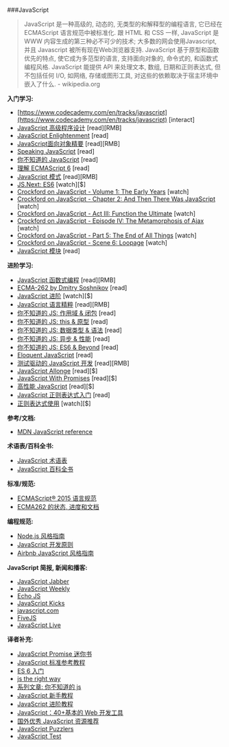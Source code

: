 ###JavaScript

>JavaScript 是一种高级的, 动态的, 无类型的和解释型的编程语言, 它已经在 ECMAScript 语言规范中被标准化. 跟 HTML 和 CSS 一样, JavaScript 是 WWW 内容生成的第三种必不可少的技术; 大多数的网会使用Javascript, 并且 Javascript 被所有现在Web浏览器支持. JavaScript 基于原型和函数优先的特点, 使它成为多范型的语言, 支持面向对象的, 命令式的, 和函数式编程风格. JavaScript 能提供 API 来处理文本, 数组, 日期和正则表达式, 但不包括任何 I/O, 如网络, 存储或图形工具, 对这些的依赖取决于宿主环境中嵌入了什么. - wikipedia.org

**入门学习:**

* [https://www.codecademy.com/en/tracks/javascript](https://www.codecademy.com/en/tracks/javascript) [interact]
* [JavaScript 高级程序设计](http://www.amazon.cn/JavaScript%E9%AB%98%E7%BA%A7%E7%A8%8B%E5%BA%8F%E8%AE%BE%E8%AE%A1-%E6%B3%BD%E5%8D%A1%E6%96%AF/dp/B007OQQVMY/ref=sr_1_1?ie=UTF8&qid=1446188503&sr=8-1) [read][RMB]
* [JavaScript Enlightenment](http://www.javascriptenlightenment.com/) [read]
* [JavaScript面向对象精要](http://www.amazon.cn/JavaScript%E9%9D%A2%E5%90%91%E5%AF%B9%E8%B1%A1%E7%B2%BE%E8%A6%81-%E7%BE%8E-%E5%B0%BC%E5%8F%A4%E6%8B%89%E6%96%AF/dp/B00VDSW6X2/ref=sr_1_1?ie=UTF8&qid=1446188606&sr=8-1) [read][RMB]
* [Speaking JavaScript](http://speakingjs.com/es5/index.html) [read]
* [你不知道的 JavaScript](https://github.com/getify/You-Dont-Know-JS/blob/master/up%20&%20going/README.md#you-dont-know-js-up--going) [read]
* [理解 ECMAScript 6](https://github.com/nzakas/understandinges6) [read]
* [JavaScript 模式](http://www.amazon.cn/JavaScript%E6%A8%A1%E5%BC%8F-%E6%96%AF%E7%89%B9%E5%87%A1%E6%B4%9B%E5%A4%AB/dp/B008QTG1HS/ref=sr_1_1?ie=UTF8&qid=1446188801&sr=8-1) [read][RMB]
* [JS.Next: ES6](https://frontendmasters.com/courses/jsnext-es6/) [watch][$]
* [Crockford on JavaScript - Volume 1: The Early Years](https://www.youtube.com/watch?v=JxAXlJEmNMg) [watch]
* [Crockford on JavaScript - Chapter 2: And Then There Was JavaScript](https://www.youtube.com/watch?v=RO1Wnu-xKoY) [watch]
* [Crockford on JavaScript - Act III: Function the Ultimate](https://www.youtube.com/watch?v=ya4UHuXNygM) [watch]
* [Crockford on JavaScript - Episode IV: The Metamorphosis of Ajax](https://www.youtube.com/watch?v=Fv9qT9joc0M) [watch]
* [Crockford on JavaScript - Part 5: The End of All Things](https://www.youtube.com/watch?v=47Ceot8yqeI) [watch]
* [Crockford on JavaScript - Scene 6: Loopage](https://www.youtube.com/watch?v=QgwSUtYSUqA) [watch]
* [JavaScript 模块](http://jsmodules.io/cjs.html) [read] 

**进阶学习:**

* [JavaScript 函数式编程](http://www.amazon.cn/JavaScript%E5%87%BD%E6%95%B0%E5%BC%8F%E7%BC%96%E7%A8%8B-%E4%BD%9B%E6%A0%BC%E6%96%AF/dp/B01264FOY4/ref=sr_1_1?ie=UTF8&qid=1446189590&sr=8-1) [read][RMB]
* [ECMA-262 by Dmitry Soshnikov](http://dmitrysoshnikov.com/) [read]
* [JavaScript 进阶](https://frontendmasters.com/courses/advanced-javascript/) [watch][$]
* [JavaScript 语言精粹](http://www.amazon.cn/JavaScript%E8%AF%AD%E8%A8%80%E7%B2%BE%E7%B2%B9-%E9%81%93%E6%A0%BC%E6%8B%89%E6%96%AF%E2%80%A2%E5%85%8B%E7%BD%97%E5%85%8B%E7%A6%8F%E5%BE%B7/dp/B0097CON2S/ref=sr_1_1?ie=UTF8&qid=1446189734&sr=8-1) [read][RMB]
* [你不知道的 JS: 作用域 & 闭包](https://github.com/getify/You-Dont-Know-JS/blob/master/scope%20&%20closures/README.md#you-dont-know-js-scope--closures) [read]
* [你不知道的 JS: this & 原型](https://github.com/getify/You-Dont-Know-JS/blob/master/this%20&%20object%20prototypes/README.md#you-dont-know-js-this--object-prototypes) [read]
* [你不知道的 JS: 数据类型 & 语法](https://github.com/getify/You-Dont-Know-JS/blob/master/types%20&%20grammar/README.md#you-dont-know-js-types--grammar) [read]
* [你不知道的 JS: 异步 & 性能](https://github.com/getify/You-Dont-Know-JS/blob/master/async%20&%20performance/README.md#you-dont-know-js-async--performance) [read]
* [你不知道的 JS: ES6 & Beyond](https://github.com/getify/You-Dont-Know-JS/blob/master/es6%20&%20beyond/README.md#you-dont-know-js-es6--beyond) [read]
* [Eloquent JavaScript](http://eloquentjavascript.net/) [read]
* [测试驱动的 JavaScript 开发](http://www.amazon.cn/%E6%B5%8B%E8%AF%95%E9%A9%B1%E5%8A%A8%E7%9A%84JavaScript%E5%BC%80%E5%8F%91-%E7%BA%A6%E7%BF%B0%E6%A3%AE/dp/B0077KA3J4/ref=sr_1_1?ie=UTF8&qid=1446190077&sr=8-1) [read][RMB]
* [JavaScript Allonge](https://leanpub.com/javascriptallongesix) [read][$]
* [JavaScript With Promises](http://www.amazon.com/JavaScript-Promises-Daniel-Parker/dp/1449373216/ref=pd_sim_sbs_14_5) [read][$]
* [高性能 JavaScript](http://www.amazon.cn/%E9%AB%98%E6%80%A7%E8%83%BDJavaScript-%E5%B0%BC%E5%8F%A4%E6%8B%89%E6%96%AF-%E6%B3%BD%E5%8D%A1%E6%96%AF/dp/B013SGB2AO/ref=sr_1_1?ie=UTF8&qid=1446190545&sr=8-1) [read][$]
* [JavaScript 正则表达式入门](https://github.com/FrontendMasters/front-end-handbook/blob/master/learning/JavaScript%20Regular%20Expression%20Enlightenment) [read]
* [正则表达式使用](http://www.lynda.com/Regular-Expressions-tutorials/Using-Regular-Expressions/85870-2.html) [watch][$]

**参考/文档:**

* [MDN JavaScript reference](https://developer.mozilla.org/zh/docs/Web/JavaScript/Reference)

**术语表/百科全书:**

* [JavaScript 术语表](https://www.codecademy.com/articles/glossary-javascript)
* [JavaScript 百科全书](ttp://www.crockford.com/javascript/encyclopedia/)

**标准/规范:**

* [ECMAScript® 2015 语言规范](http://www.ecma-international.org/ecma-262/6.0/)
* [ECMA262 的状态, 进度和文档](https://github.com/tc39/ecma262)

**编程规范:**

* [Node.js 风格指南](https://github.com/felixge/node-style-guide)
* [JavaScript 开发原则](https://github.com/rwaldron/idiomatic.js)
* [Airbnb JavaScript 风格指南](http://airbnb.io/javascript/)

**JavaScript 简报, 新闻和播客:**

* [JavaScript Jabber](https://devchat.tv/js-jabber/)
* [JavaScript Weekly](http://javascriptweekly.com/)
* [Echo JS](http://www.echojs.com/)
* [JavaScript Kicks](http://javascriptkicks.com/)
* [javascript.com](https://www.javascript.com/news)
* [FiveJS](https://fivejs.codeschool.com/)
* [JavaScript Live](https://jslive.com/)

**译者补充:**

* [JavaScript Promise 迷你书](http://liubin.github.io/promises-book/)
* [JavaScript 标准参考教程](http://javascript.ruanyifeng.com/)
* [ES 6 入门](http://es6.ruanyifeng.com/)
* [js the right way](http://jstherightway.org/)
* [系列文章: 你不知道的 js](https://github.com/getify/You-Dont-Know-JS)
* [JavaScript 新手教程](http://jaskokoyn.com/javascript-tutorial-series/)
* [JavaScript 进阶教程](http://jaskokoyn.com/advanced-javascript-tutorial-series/)
* [JavaScript：40+基本的 Web 开发工具](http://www.ido321.com/1543.html)
* [国外优秀 JavaScript 资源推荐](http://www.ido321.com/302.html)
* [JavaScript Puzzlers](http://javascript-puzzlers.herokuapp.com/)
* [JavaScript Test](https://sitthetest.com/tests)
